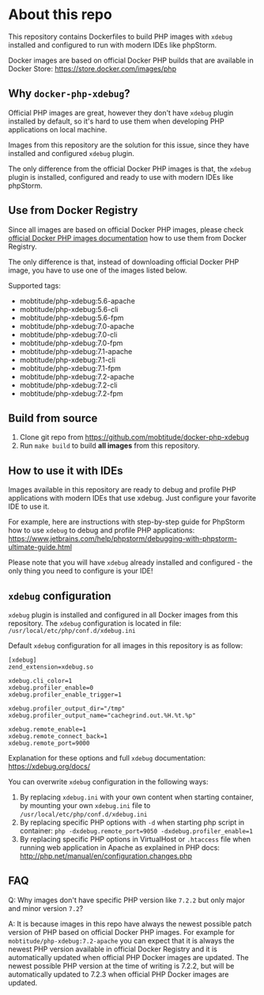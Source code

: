 About this repo
===============
This repository contains Dockerfiles to build PHP images with `xdebug` installed and configured to run with modern IDEs like phpStorm.

Docker images are based on official Docker PHP builds that are available in Docker Store: <https://store.docker.com/images/php>

Why `docker-php-xdebug`?
----------------------
Official PHP images are great, however they don't have `xdebug` plugin installed by default, so it's hard to use them when developing PHP applications on local machine.

Images from this repository are the solution for this issue, since they have installed and configured `xdebug` plugin.

The only difference from the official Docker PHP images is that, the `xdebug` plugin is installed, configured and ready to use with modern IDEs like phpStorm.

Use from Docker Registry
--------------------------
Since all images are based on official Docker PHP images, please check [official Docker PHP images documentation](https://store.docker.com/images/php) how to use them from Docker Registry.

The only difference is that, instead of downloading official Docker PHP image, you have to use one of the images listed below.

Supported tags:

* mobtitude/php-xdebug:5.6-apache
* mobtitude/php-xdebug:5.6-cli
* mobtitude/php-xdebug:5.6-fpm
* mobtitude/php-xdebug:7.0-apache
* mobtitude/php-xdebug:7.0-cli
* mobtitude/php-xdebug:7.0-fpm
* mobtitude/php-xdebug:7.1-apache
* mobtitude/php-xdebug:7.1-cli
* mobtitude/php-xdebug:7.1-fpm
* mobtitude/php-xdebug:7.2-apache
* mobtitude/php-xdebug:7.2-cli
* mobtitude/php-xdebug:7.2-fpm


Build from source
-------------------
1. Clone git repo from https://github.com/mobtitude/docker-php-xdebug
2. Run `make build` to build **all images** from this repository.

How to use it with IDEs
-----------------------
Images available in this repository are ready to debug and profile PHP applications with modern IDEs that use xdebug.
Just configure your favorite IDE to use it.

For example, here are instructions with step-by-step guide for PhpStorm how to use `xdebug` to debug and profile PHP applications: https://www.jetbrains.com/help/phpstorm/debugging-with-phpstorm-ultimate-guide.html

Please note that you will have `xdebug` already installed and configured - the only thing you need to configure is your IDE!


`xdebug` configuration
--------------------
`xdebug` plugin is installed and configured in all Docker images from this repository.
The `xdebug` configuration is located in file: `/usr/local/etc/php/conf.d/xdebug.ini`

Default `xdebug` configuration for all images in this repository is as follow:

	[xdebug]
	zend_extension=xdebug.so

	xdebug.cli_color=1
	xdebug.profiler_enable=0
	xdebug.profiler_enable_trigger=1

	xdebug.profiler_output_dir="/tmp"
	xdebug.profiler_output_name="cachegrind.out.%H.%t.%p"

	xdebug.remote_enable=1
	xdebug.remote_connect_back=1
	xdebug.remote_port=9000
	
Explanation for these options and full `xdebug` documentation: https://xdebug.org/docs/

You can overwrite `xdebug` configuration in the following ways:

1. By replacing `xdebug.ini` with your own content when starting container, by mounting your own `xdebug.ini` file to `/usr/local/etc/php/conf.d/xdebug.ini`
2. By replacing specific PHP options with `-d` when starting php script in container: 
	`php -dxdebug.remote_port=9050 -dxdebug.profiler_enable=1` 
3. By replacing specific PHP options in VirtualHost or `.htaccess` file when running web application in Apache as explained in PHP docs: http://php.net/manual/en/configuration.changes.php

FAQ
---
Q: Why images don't have specific PHP version like `7.2.2` but only major and minor version `7.2`?

A: It is because images in this repo have always the newest possible patch version of PHP based on official Docker PHP images.
For example for `mobtitude/php-xdebug:7.2-apache` you can expect that it is always the newest PHP version available in official Docker Registry and it is automatically updated when official PHP Docker images are updated. The newest possible PHP version at the time of writing is 7.2.2, but will be automatically updated to 7.2.3 when official PHP Docker images are updated.